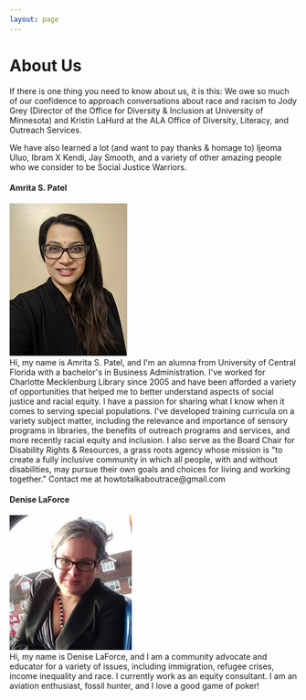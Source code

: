 ```yaml
---
layout: page
---
```

# About Us
If there is one thing you need to know about us, it is this: We owe so much of our confidence to approach conversations about race and racism to  Jody Grey (Director of the Office for Diversity & Inclusion at University of Minnesota) and Kristin LaHurd at the ALA Office of Diversity, Literacy, and Outreach Services.

We have also learned a lot (and want to pay thanks & homage to)  Ijeoma Uluo, Ibram X Kendi, Jay Smooth, and a variety of other amazing people who we consider to be Social Justice Warriors. 

#### Amrita S. Patel
<img src="/img/amrita.jpg" alt="Amrita S. Patel">
<br>
Hi, my name is Amrita S. Patel, and I'm an alumna from University of Central Florida with a bachelor's in Business Administration. I've worked for Charlotte Mecklenburg Library since 2005 and have been afforded a variety of opportunities that helped me to better understand aspects of social justice and racial equity. I have a passion for sharing what I know when it comes to serving special populations. I've developed training curricula on a variety subject matter, including the relevance and importance of sensory programs in libraries, the benefits of outreach programs and services, and more recently racial equity and inclusion. I also serve as the Board Chair for Disability Rights & Resources, a grass roots agency whose mission is "to create a fully inclusive community in which all people, with and without disabilities, may pursue their own goals and choices for living and working together." Contact me at howtotalkaboutrace@gmail.com

#### Denise LaForce
<img src="/img/denise.jpg" alt="Denise LaForce">
<br>
Hi, my name is Denise LaForce, and I am a community advocate and educator for a variety of issues, including immigration, refugee crises, income inequality and race. I currently work as an equity consultant. I am an aviation enthusiast, fossil hunter, and I love a good game of poker! 
